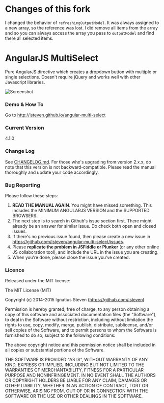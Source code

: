 # Changes of this fork
I changed the behavior of `refreshingOutputModel`. It was always assigned to a new array, so the reference was lost. I did remove all items from the array and so you can always access the array you pass to `outputModel` and find there all selected items.

# AngularJS MultiSelect
Pure AngularJS directive which creates a dropdown button with multiple or single selections.
Doesn't require jQuery and works well with other Javascript libraries.

![Screenshot](https://raw.githubusercontent.com/isteven/angular-multi-select/master/screenshot.png)

### Demo & How To
Go to http://isteven.github.io/angular-multi-select

### Current Version
4.1.0

### Change Log
See <a href="https://github.com/isteven/angular-multi-select/blob/master/CHANGELOG.md">CHANGELOG.md</a>.
For those who's upgrading from version 2.x.x, do note that this version is not backward-compatible. Please read the manual
thoroughly and update your code accordingly.

### Bug Reporting
Please follow these steps:

1. **READ THE MANUAL AGAIN**. You might have missed something. This includes the MINIMUM ANGULARJS VERSION and the SUPPORTED BROWSERS.
2. The next step is to search in Github's issue section first. There might already be an answer for similar issue. Do check both open and closed issues.
3. If there's no previous issue found, then please create a new issue in https://github.com/isteven/angular-multi-select/issues.
4. Please **replicate the problem in JSFiddle or Plunker** (or any other online JS collaboration tool), and include the URL in the issue you are creating.
5. When you're done, please close the issue you've created.

### Licence
Released under the MIT license:

The MIT License (MIT)

Copyright (c) 2014-2015 Ignatius Steven (https://github.com/isteven)

Permission is hereby granted, free of charge, to any person obtaining a copy
of this software and associated documentation files (the "Software"), to deal
in the Software without restriction, including without limitation the rights
to use, copy, modify, merge, publish, distribute, sublicense, and/or sell
copies of the Software, and to permit persons to whom the Software is
furnished to do so, subject to the following conditions:

The above copyright notice and this permission notice shall be included in all
copies or substantial portions of the Software.

THE SOFTWARE IS PROVIDED "AS IS", WITHOUT WARRANTY OF ANY KIND, EXPRESS OR
IMPLIED, INCLUDING BUT NOT LIMITED TO THE WARRANTIES OF MERCHANTABILITY,
FITNESS FOR A PARTICULAR PURPOSE AND NONINFRINGEMENT. IN NO EVENT SHALL THE
AUTHORS OR COPYRIGHT HOLDERS BE LIABLE FOR ANY CLAIM, DAMAGES OR OTHER
LIABILITY, WHETHER IN AN ACTION OF CONTRACT, TORT OR OTHERWISE, ARISING FROM,
OUT OF OR IN CONNECTION WITH THE SOFTWARE OR THE USE OR OTHER DEALINGS IN THE
SOFTWARE.
